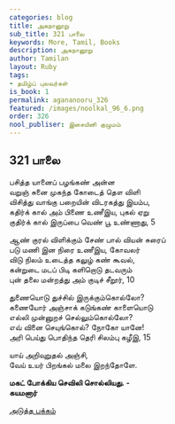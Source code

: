 ```yaml
---
categories: blog
title: அகநானூறு
sub_title: 321 பாலை
keywords: More, Tamil, Books
description: அகநானூறு
author: Tamilan
layout: Ruby
tags:
- தமிழ்ப் புலவர்கள்
is_book: 1
permalink: agananooru_326
featured: /images/noolkal_96_6.png
order: 326
nool_publiser: இசையினி குழுமம்
---
```



## 321 பாலை

பசித்த யானைப் பழங்கண் அன்ன  
வறுஞ் சுனை முகந்த கோடைத் தௌ விளி  
விசித்து வாங்கு பறையின் விடரகத்து இயம்ப,  
கதிர்க் கால் அம் பிணை உணீஇய, புகல் ஏறு  
குதிர்க் கால் இருப்பை வெண் பூ உண்ணாது, 5

ஆண் குரல் விளிக்கும் சேண் பால் வியன் சுரைப்  
படு மணி இன நிரை உணீஇய, கோவலர்  
விடு நிலம் உடைத்த கலுழ் கண் கூவல்,  
கன்றுடை மடப் பிடி களிறொடு தடவரும்  
புன் தலை மன்றத்து அம் குடிச் சீறூர், 10

துணையொடு துச்சில் இருக்கும்கொல்லோ?  
கணையோர் அஞ்சாக் கடுங்கண் காளையொடு  
எல்லி முன்னுறச் செல்லும்கொல்லோ?  
எவ் வினை செயுங்கொல்? நோகோ யானே!  
அரி பெய்து பொதிந்த தெரி சிலம்பு கழீஇ, 15

யாய் அறிவுறுதல் அஞ்சி,  
வேய் உயர் பிறங்கல் மலை இறந்தோளே.

**மகட் போக்கிய செவிலி சொல்லியது. -  
கயமனார்**

[அடுத்த பக்கம்](agananooru_327)
